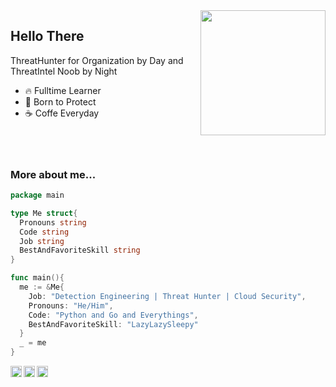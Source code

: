 <img align='right' src="https://media.giphy.com/media/M9gbBd9nbDrOTu1Mqx/giphy.gif" width="200" >

## Hello There
ThreatHunter for Organization by Day and ThreatIntel Noob by Night

- 🔥 Fulltime Learner
- 🦇 Born to Protect
- ☕ Coffe Everyday
<br><br><br><br>

### More about me...
```go
package main

type Me struct{
  Pronouns string
  Code string
  Job string
  BestAndFavoriteSkill string
}

func main(){
  me := &Me{
    Job: "Detection Engineering | Threat Hunter | Cloud Security",
    Pronouns: "He/Him",
    Code: "Python and Go and Everythings",
    BestAndFavoriteSkill: "LazyLazySleepy"
  }
  _ = me
}
```


<a href="https://t.me/planktonlaut">
  <img align="left" alt="Telegram" width="18px" src="https://cdn.jsdelivr.net/npm/simple-icons@v3/icons/telegram.svg" />
</a>
<a href="https://www.linkedin.com/in/hartoyo-wahyu-958378176/">
  <img align="left" alt="Linkedin" width="18px" src="https://cdn.jsdelivr.net/npm/simple-icons@v3/icons/linkedin.svg" />
</a>
<a href="https://twitter.com/">
  <img align="left" alt="Rice Eater | Twitter" width="18px" src="https://cdn.jsdelivr.net/npm/simple-icons@v3/icons/twitter.svg" />
</a>
